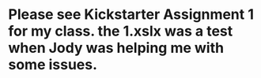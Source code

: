 # Please see Kickstarter Assignment 1 for my class. the 1.xslx was a test when Jody was helping me with some issues. 
